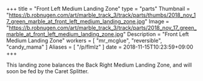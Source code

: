 +++
title = "Front Left Medium Landing Zone"
type = "parts"
Thumbnail = "https://b.robnugen.com/art/marble_track_3/track/parts/thumbs/2018_nov_17_green_marble_at_front_left_medium_landing_zone.jpg"
Image = "https://b.robnugen.com/art/marble_track_3/track/parts/2018_nov_17_green_marble_at_front_left_medium_landing_zone.jpg"
Description = "Front Left Medium Landing Zone"
workers = [
    "mr_mcglue",
    "reversible",
    "candy_mama"
]
Aliases = [
    "/p/flmlz"
]
date = 2018-11-15T10:23:59+09:00
+++

This landing zone balances the Back Right Medium Landing Zone, and will soon be fed by the Caret Splitter.
